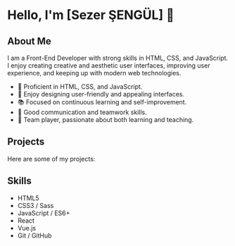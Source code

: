 # Hello, I'm [Sezer ŞENGÜL] 👋

## About Me
I am a Front-End Developer with strong skills in HTML, CSS, and JavaScript. I enjoy creating creative and aesthetic user interfaces, improving user experience, and keeping up with modern web technologies.

- 🚀 Proficient in HTML, CSS, and JavaScript.
- 🎨 Enjoy designing user-friendly and appealing interfaces.
- 📚 Focused on continuous learning and self-improvement.
- 💬 Good communication and teamwork skills.
- 🤝 Team player, passionate about both learning and teaching.

## Projects
Here are some of my projects:



## Skills
- HTML5
- CSS3 / Sass
- JavaScript / ES6+
- React
- Vue.js
- Git / GitHub
